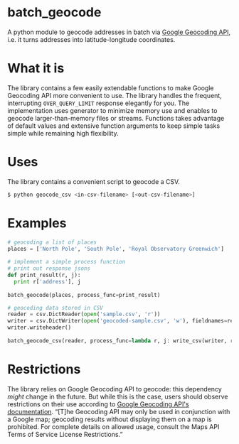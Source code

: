 batch_geocode
=============

A python module to geocode addresses in batch via [Google Geocoding API][1], i.e. it turns addresses into latitude-longitude coordinates.

What it is
=======

The library contains a few easily extendable functions to make Google Geocoding API more convenient to use. The library handles the frequent, interrupting `OVER_QUERY_LIMIT` response elegantly for you. The implementation uses generator to minimize memory use and enables to geocode larger-than-memory files or streams. Functions takes advantage of default values and extensive function arguments to keep simple tasks simple while remaining high flexibility.

Uses
====

The library contains a convenient script to geocode a CSV.

``` bash
$ python geocode_csv <in-csv-filename> [<out-csv-filename>]
```

Examples
========
``` python
# geocoding a list of places
places = ['North Pole', 'South Pole', 'Royal Observatory Greenwich']
	
# implement a simple process function
# print out response jsons
def print_result(r, j):
  print r['address'], j
	
batch_geocode(places, process_func=print_result)
```

``` python
# geocoding data stored in CSV
reader = csv.DictReader(open('sample.csv', 'r'))
writer = csv.DictWriter(open('geocoded-sample.csv', 'w'), fieldnames=reader.fieldnames+['latitude', 'longitude'])
writer.writeheader()
	
batch_geocode_csv(reader, process_func=lambda r, j: write_csv(writer, r, j), address_func=lambda x: x['address'])
```

Restrictions
=========

The library relies on Google Geocoding API to geocode: this dependency _might_ change in the future. But while this is the case, users should observe restrictions on their use according to [Google Geocoding API's documentation][1]. “[T]he Geocoding API may only be used in conjunction with a Google map; geocoding results without displaying them on a map is prohibited. For complete details on allowed usage, consult the Maps API Terms of Service License Restrictions.”

[1]: https://developers.google.com/maps/documentation/geocoding
